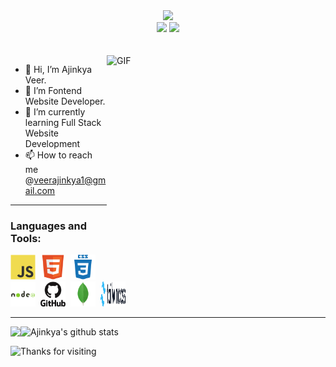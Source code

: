 <div id="header" align="center">
  <img src="https://media.giphy.com/media/iIGT8Y1rOYhBpdHh1C/giphy.gif" width="200"/>
</div>
<div id="badges" align="center">
  <a href="https://www.linkedin.com/in/ajinkya-veer-0ba100238/"><img src="https://img.shields.io/badge/LinkedIn-blue?style=for-the-badge&logo=linkedin&logoColor=white"></img></a>
  <a href="https://www.instagram.com/mr_aj_official_0106/"><img src="https://img.shields.io/badge/Instagram-red?style=for-the-badge&logo=instagram&logoColor=white"></img></a>
</div>
<div align="center">
<img src="https://komarev.com/ghpvc/?username=25276056&style=flat-square&color=blue" alt=""/>
</div>

<br/>

<img align="right" alt="GIF" width="350" height="350" src="https://media.giphy.com/media/xTiN0FXnoSlDhSjgR2/giphy.gif" />

- 👋 Hi, I’m Ajinkya Veer.
- 👀 I’m Fontend Website Developer.
- 🌱 I’m currently learning Full Stack Website Development
- 📫 How to reach me @veerajinkya1@gmail.com

---

### Languages and Tools:

<div>
  <img src="https://github.com/devicons/devicon/blob/master/icons/javascript/javascript-original.svg" title="JavaScript" alt="JavaScript" width="40" height="40"/>&nbsp;
    <img src="https://github.com/devicons/devicon/blob/master/icons/html5/html5-original.svg" title="HTML5" alt="HTML" width="40" height="40"/>&nbsp;
    <img src="https://github.com/devicons/devicon/blob/master/icons/css3/css3-plain-wordmark.svg"  title="CSS3" alt="CSS" width="40" height="40"/>&nbsp;
    <img src="https://github.com/devicons/devicon/blob/master/icons/nodejs/nodejs-original-wordmark.svg" title="NodeJS" alt="NodeJS" width="40" height="40"/>&nbsp;
        <img src="https://github.com/devicons/devicon/blob/master/icons/github/github-original-wordmark.svg" title="github" width="40" height="40"/>&nbsp;
        <img src="https://github.com/devicons/devicon/blob/master/icons/mongodb/mongodb-original.svg" title="mongodb" width="40" height="40"/>&nbsp;
        <img src="https://github.com/devicons/devicon/blob/master/icons/tailwindcss/tailwindcss-original-wordmark.svg" title="tailwindcss" width="40" height="40"/>&nbsp;
</div>

---

![Ajinkya's github stats](https://github-readme-stats.vercel.app/api?username=AjinkyaVeer007&show_icons=true&hide_border=true)
<a href="https://github.com/AjinkyaVeer007" align="right">
<img align="left" src="https://github-readme-stats.vercel.app/api/top-langs/?username=AjinkyaVeer007&theme=light&hide_langs_below=1" />
</a>

<img height="120" alt="Thanks for visiting " width="100%" src="https://raw.githubusercontent.com/BrunnerLivio/brunnerlivio/master/images/marquee.svg" />
<!---
AjinkyaVeer007/AjinkyaVeer007 is a ✨ special ✨ repository because its `README.md` (this file) appears on your GitHub profile.
You can click the Preview link to take a look at your changes.
--->
